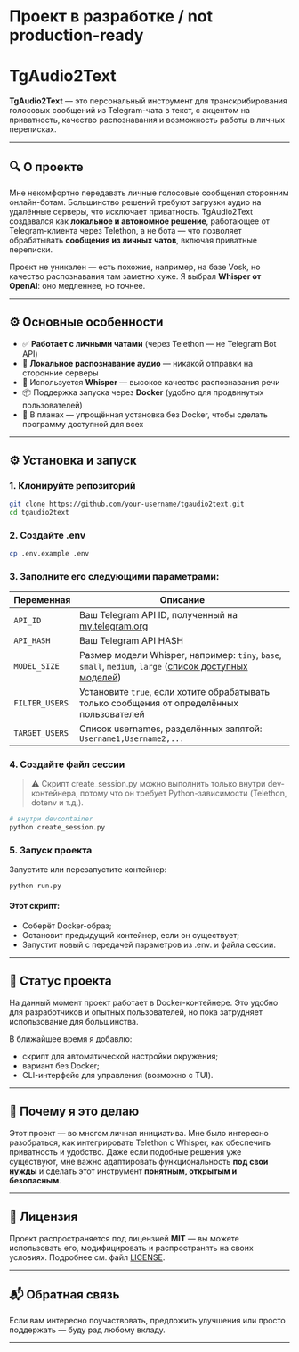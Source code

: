 # Проект в разработке / not production-ready
# TgAudio2Text

**TgAudio2Text** — это персональный инструмент для транскрибирования голосовых сообщений из Telegram-чата в текст, с акцентом на приватность, качество распознавания и возможность работы в личных переписках.

---

## 🔍 О проекте

Мне некомфортно передавать личные голосовые сообщения сторонним онлайн-ботам. Большинство решений требуют загрузки аудио на удалённые серверы, что исключает приватность. TgAudio2Text создавался как **локальное и автономное решение**, работающее от Telegram-клиента через Telethon, а не бота — что позволяет обрабатывать **сообщения из личных чатов**, включая приватные переписки.

Проект не уникален — есть похожие, например, на базе Vosk, но качество распознавания там заметно хуже. Я выбрал **Whisper от OpenAI**: оно медленнее, но точнее.

---

## ⚙️ Основные особенности

- ✅ **Работает с личными чатами** (через Telethon — не Telegram Bot API)
- 🔐 **Локальное распознавание аудио** — никакой отправки на сторонние серверы
- 🧠 Используется **Whisper** — высокое качество распознавания речи
- 📦 Поддержка запуска через **Docker** (удобно для продвинутых пользователей)
- 🚧 В планах — упрощённая установка без Docker, чтобы сделать программу доступной для всех

---

## ⚙️ Установка и запуск

### 1. Клонируйте репозиторий

```bash
git clone https://github.com/your-username/tgaudio2text.git
cd tgaudio2text
```
### 2. Создайте .env
```bash
cp .env.example .env
```
### 3. Заполните его следующими параметрами:

| Переменная     | Описание                                                                                                                                                                   |
| -------------- | -------------------------------------------------------------------------------------------------------------------------------------------------------------------------- |
| `API_ID`       | Ваш Telegram API ID, полученный на [my.telegram.org](https://my.telegram.org)                                                                                              |
| `API_HASH`     | Ваш Telegram API HASH                                                                                                                                                      |
| `MODEL_SIZE`   | Размер модели Whisper, например: `tiny`, `base`, `small`, `medium`, `large` ([список доступных моделей](https://github.com/openai/whisper#available-models-and-languages)) |
| `FILTER_USERS` | Установите `true`, если хотите обрабатывать только сообщения от определённых пользователей                                                                                 |
| `TARGET_USERS` | Список usernames, разделённых запятой: `Username1,Username2,...`                                                                                                           |
### 4. Создайте файл сессии

> ⚠ Скрипт create_session.py можно выполнить только внутри dev-контейнера, потому что он требует Python-зависимости (Telethon, dotenv и т.д.).
```bash
# внутри devcontainer
python create_session.py
```

### 5. Запуск проекта
Запустите или перезапустите контейнер:
```bash
python run.py
```
#### Этот скрипт:
- Соберёт Docker-образ;
- Остановит предыдущий контейнер, если он существует;
- Запустит новый с передачей параметров из .env. и файла сессии.
---

## 🚧 Статус проекта

На данный момент проект работает в Docker-контейнере. Это удобно для разработчиков и опытных пользователей, но пока затрудняет использование для большинства.

В ближайшее время я добавлю:

- скрипт для автоматической настройки окружения;
- вариант без Docker;
- CLI-интерфейс для управления (возможно с TUI).

---

## 🧪 Почему я это делаю

Этот проект — во многом личная инициатива. Мне было интересно разобраться, как интегрировать Telethon с Whisper, как обеспечить приватность и удобство. Даже если подобные решения уже существуют, мне важно адаптировать функциональность **под свои нужды** и сделать этот инструмент **понятным, открытым и безопасным**.

---

## 📝 Лицензия

Проект распространяется под лицензией **MIT** — вы можете использовать его, модифицировать и распространять на своих условиях. Подробнее см. файл [LICENSE](./LICENSE).

---

## 📬 Обратная связь

Если вам интересно поучаствовать, предложить улучшения или просто поддержать — буду рад любому вкладу.

---

